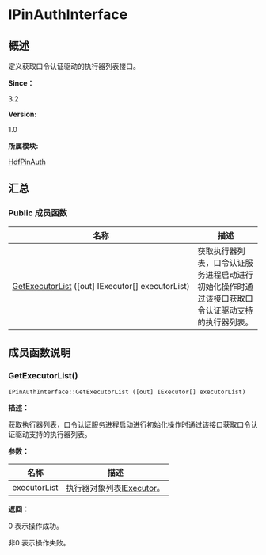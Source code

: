 # IPinAuthInterface


## **概述**

定义获取口令认证驱动的执行器列表接口。

**Since：**

3.2

**Version:**

1.0

**所属模块:**

[HdfPinAuth](_hdf_pin_auth.md)


## **汇总**


### Public 成员函数

  | 名称 | 描述 | 
| -------- | -------- |
| [GetExecutorList](#getexecutorlist)&nbsp;([out]&nbsp;IExecutor[]&nbsp;executorList) | 获取执行器列表，口令认证服务进程启动进行初始化操作时通过该接口获取口令认证驱动支持的执行器列表。 | 


## **成员函数说明**


### GetExecutorList()

  
```
IPinAuthInterface::GetExecutorList ([out] IExecutor[] executorList)
```

**描述：**

获取执行器列表，口令认证服务进程启动进行初始化操作时通过该接口获取口令认证驱动支持的执行器列表。

**参数：**

  | 名称 | 描述 | 
| -------- | -------- |
| executorList | 执行器对象列表[IExecutor](interface_pin_i_executor.md)。 | 

**返回：**

0 表示操作成功。

非0 表示操作失败。
